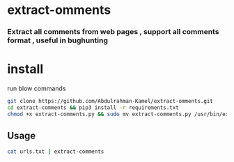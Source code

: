 # extract-omments
### Extract all comments from web pages , support all comments format , useful in bughunting

# install
run blow commands
```sh
git clone https://github.com/Abdulrahman-Kamel/extract-omments.git
cd extract-comments && pip3 install -r requirements.txt
chmod +x extract-comments.py && sudo mv extract-comments.py /usr/bin/extract-comments
```

## Usage
```sh
cat urls.txt | extract-comments
```
